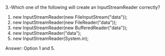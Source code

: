3.-Which one of the following will create an InputStreamReader correctly?

1) new InputStreamReader(new FileInputStream("data"));
2) new InputStreamReader(new FileReader("data"));
3) new InputStreamReader(new BufferedReader("data"));
4) new InputStreamReader("data");
5) new InputStreamReader(System.in);

Answer:
	Option 1 and 5.